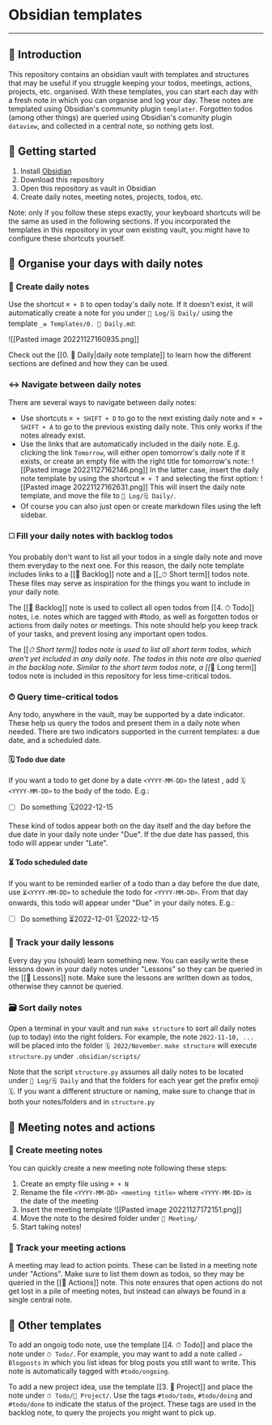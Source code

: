 # Obsidian templates

---

## 👋 Introduction

This repository contains an obsidian vault with templates and structures that may be useful if you struggle keeping your todos, meetings, actions, projects, etc. organised. With these templates, you can start each day with a fresh note in which you can organise and log your day. These notes are templated using Obsidian's community plugin `templater`. Forgotten todos (among other things) are queried using Obsidian's comunity plugin `dataview`, and collected in a central note, so nothing gets lost.

## 🚀 Getting started

1. Install [Obsidian](https://obsidian.md/)
2. Download this repository
3. Open this repository as vault in Obsidian
4. Create daily notes, meeting notes, projects, todos, etc.

Note: only if you follow these steps exactly, your keyboard shortcuts will be the same as used in the following sections. If you incorporated the templates in this repository in your own existing vault, you might have to configure these shortcuts yourself.

## 📓 Organise your days with daily notes

### 📝 Create daily notes

Use the shortcut  `⌘ + D` to open today's daily note. If it doesn't exist, it will automatically create a note for you under `📓 Log/🗒 Daily/`  using the template `_♻️ Templates/0. 📓 Daily.md`:

![[Pasted image 20221127160935.png]]

Check out the [[0. 📓 Daily|daily note template]] to learn how the different sections are defined and how they can be used.

### ↔ Navigate between daily notes

There are several ways to navigate between daily notes:

- Use shortcuts `⌘ + SHIFT + D` to go to the next existing daily note and `⌘ + SHIFT + A` to go to the previous existing daily note. This only works if the notes already exist.
- Use the links that are automatically included in the daily note. E.g. clicking the link `Tomorrow`, will either open tomorrow's daily note if it exists, or create an empty file with the right title for tomorrow's note: ![[Pasted image 20221127162146.png]] In the latter case, insert the daily note template by using the shortcut `⌘ + T`  and selecting the first option: ![[Pasted image 20221127162631.png]] This will insert the daily note template, and move the file to `📓 Log/🗒 Daily/`.
- Of course you can also just open or create markdown files using the left sidebar.

### ◻️ Fill your daily notes with backlog todos

You probably don't want to list all your todos in a single daily note and move them everyday to the next one. For this reason, the daily note template includes links to a [[📖 Backlog]] note and a [[_⏱ Short term]] todos note. These files may serve as inspiration for the things you want to include in your daily note.

The [[📖 Backlog]] note is used to collect all open todos from [[4. ⏱ Todo]] notes, i.e. notes which are tagged with #todo, as well as forgotten todos or actions from daily notes or meetings. This note should help you keep track of your tasks, and prevent losing any important open todos.

The [[_⏱ Short term]]  todos note is used to list all short term todos, which aren't yet included in any daily note. The todos in this note are also queried in the backlog note. Similar to the short term todos note, a [[_📆 Long term]] todos note is included in this repository for less time-critical todos.

### ⏱ Query time-critical todos

Any todo, anywhere in the vault, may be supported by a date indicator. These help us query the todos and present them in a daily note when needed. There are two indicators supported in the current templates: a due date, and a scheduled date.

#### 🗓 Todo due date

If you want a todo to get done by a date `<YYYY-MM-DD>` the latest , add `🗓<YYYY-MM-DD>` to the body of the todo. E.g.:

- [ ] Do something 🗓2022-12-15

These kind of todos appear both on the day itself and the day before the due date in your daily note under "Due". If the due date has passed, this todo will appear under "Late".

#### ⏳ Todo scheduled date

If you want to be reminded earlier of a todo than a day before the due date, use `⏳<YYYY-MM-DD>` to schedule the todo for `<YYYY-MM-DD>`. From that day onwards, this todo will appear under "Due" in your daily notes. E.g.:

- [ ] Do something ⏳2022-12-01 🗓2022-12-15

### 🌈 Track your daily lessons

Every day you (should) learn something new. You can easily write these lessons down in your daily notes under "Lessons" so they can be queried in the [[🌈 Lessons]] note. Make sure the lessons are written down as todos, otherwise they cannot be queried.

### 🗃 Sort daily notes

Open a terminal in your vault and run `make structure` to sort all daily notes (up to today) into the 
right folders. For example, the note `2022-11-10, ...` will be placed into the folder 
`🗓 2022/November`. `make structure` will execute `structure.py` under `.obsidian/scripts/`

Note that the script `structure.py` assumes all daily notes to be located under `📓 Log/🗒 Daily` 
and that the folders for each year get the prefix emoji `🗓`. If you want a different structure or naming, make sure to change that in both your notes/folders and in `structure.py`

## 👥 Meeting notes and actions

### 📝 Create meeting notes

You can quickly create a new meeting note following these steps:

1. Create an empty file using `⌘ + N`
2. Rename the file `<YYYY-MM-DD> <meeting title>` where `<YYYY-MM-DD>` is the date of the meeting
3. Insert the meeting template
![[Pasted image 20221127172151.png]]
4. Move the note to the desired folder under `👥 Meeting/`
5. Start taking notes!

### 🏃 Track your meeting actions

A meeting may lead to action points. These can be listed in a meeting note under "Actions". Make sure to list them down as todos, so they may be queried in the [[🏃 Actions]] note. This note ensures that open actions do not get lost in a pile of meeting notes, but instead can always be found in a single central note.

## 📄 Other templates

To add an ongoig todo note, use the template [[4. ⏱ Todo]] and place the note under  `⏱ Todo/`. For example, you may want to add a note called `✍️ Blogposts` in which you list ideas for blog posts you still want to write. This note is automatically tagged with `#todo/ongoing`.

To add a new project idea, use the template [[3. 🧩 Project]] and place the note under `⏱ Todo/🧩 Project/`.  Use the tags `#todo/todo`, `#todo/doing` and `#todo/done` to indicate the status of the project. These tags are used in the backlog note, to query the projects you might want to pick up.
